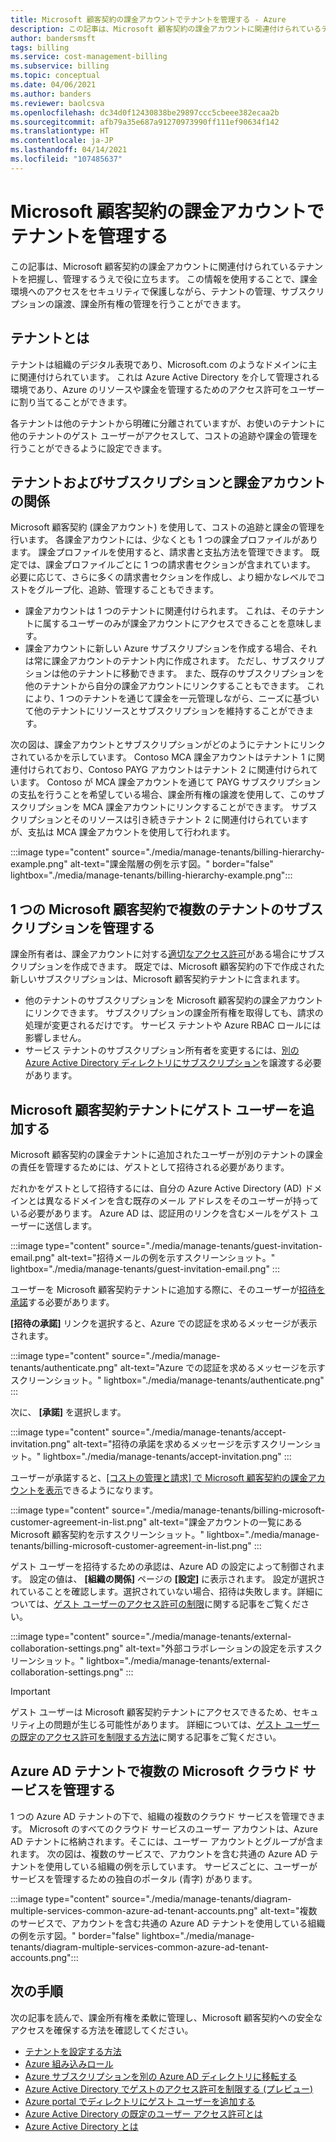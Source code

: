 ```yaml
---
title: Microsoft 顧客契約の課金アカウントでテナントを管理する - Azure
description: この記事は、Microsoft 顧客契約の課金アカウントに関連付けられているテナントを把握し、管理するうえで役に立ちます。
author: bandersmsft
tags: billing
ms.service: cost-management-billing
ms.subservice: billing
ms.topic: conceptual
ms.date: 04/06/2021
ms.author: banders
ms.reviewer: baolcsva
ms.openlocfilehash: dc34d0f12430838be29897ccc5cbeee382ecaa2b
ms.sourcegitcommit: afb79a35e687a91270973990ff111ef90634f142
ms.translationtype: HT
ms.contentlocale: ja-JP
ms.lasthandoff: 04/14/2021
ms.locfileid: "107485637"
---
```

# <a name="manage-tenants-in-your-microsoft-customer-agreement-billing-account"></a>Microsoft 顧客契約の課金アカウントでテナントを管理する

この記事は、Microsoft 顧客契約の課金アカウントに関連付けられているテナントを把握し、管理するうえで役に立ちます。 この情報を使用することで、課金環境へのアクセスをセキュリティで保護しながら、テナントの管理、サブスクリプションの譲渡、課金所有権の管理を行うことができます。

## <a name="whats-a-tenant"></a>テナントとは

テナントは組織のデジタル表現であり、Microsoft.com のようなドメインに主に関連付けられています。 これは Azure Active Directory を介して管理される環境であり、Azure のリソースや課金を管理するためのアクセス許可をユーザーに割り当てることができます。

各テナントは他のテナントから明確に分離されていますが、お使いのテナントに他のテナントのゲスト ユーザーがアクセスして、コストの追跡や課金の管理を行うことができるように設定できます。

## <a name="how-tenants-and-subscriptions-relate-to-billing-account"></a>テナントおよびサブスクリプションと課金アカウントの関係

Microsoft 顧客契約 (課金アカウント) を使用して、コストの追跡と課金の管理を行います。 各課金アカウントには、少なくとも 1 つの課金プロファイルがあります。 課金プロファイルを使用すると、請求書と支払方法を管理できます。 既定では、課金プロファイルごとに 1 つの請求書セクションが含まれています。 必要に応じて、さらに多くの請求書セクションを作成し、より細かなレベルでコストをグループ化、追跡、管理することもできます。

- 課金アカウントは 1 つのテナントに関連付けられます。 これは、そのテナントに属するユーザーのみが課金アカウントにアクセスできることを意味します。
- 課金アカウントに新しい Azure サブスクリプションを作成する場合、それは常に課金アカウントのテナント内に作成されます。 ただし、サブスクリプションは他のテナントに移動できます。 また、既存のサブスクリプションを他のテナントから自分の課金アカウントにリンクすることもできます。 これにより、1 つのテナントを通じて課金を一元管理しながら、ニーズに基づいて他のテナントにリソースとサブスクリプションを維持することができます。

次の図は、課金アカウントとサブスクリプションがどのようにテナントにリンクされているかを示しています。 Contoso MCA 課金アカウントはテナント 1 に関連付けられており、Contoso PAYG アカウントはテナント 2 に関連付けられています。 Contoso が MCA 課金アカウントを通じて PAYG サブスクリプションの支払を行うことを希望している場合、課金所有権の譲渡を使用して、このサブスクリプションを MCA 課金アカウントにリンクすることができます。 サブスクリプションとそのリソースは引き続きテナント 2 に関連付けられていますが、支払は MCA 課金アカウントを使用して行われます。

:::image type="content" source="./media/manage-tenants/billing-hierarchy-example.png" alt-text="課金階層の例を示す図。" border="false" lightbox="./media/manage-tenants/billing-hierarchy-example.png":::

## <a name="manage-subscriptions-under-multiple-tenants-in-a-single-microsoft-customer-agreement"></a>1 つの Microsoft 顧客契約で複数のテナントのサブスクリプションを管理する

課金所有者は、課金アカウントに対する[適切なアクセス許可](../manage/understand-mca-roles.md#subscription-billing-roles-and-tasks)がある場合にサブスクリプションを作成できます。 既定では、Microsoft 顧客契約の下で作成された新しいサブスクリプションは、Microsoft 顧客契約テナントに含まれます。

- 他のテナントのサブスクリプションを Microsoft 顧客契約の課金アカウントにリンクできます。 サブスクリプションの課金所有権を取得しても、請求の処理が変更されるだけです。 サービス テナントや Azure RBAC ロールには影響しません。
- サービス テナントのサブスクリプション所有者を変更するには、[別の Azure Active Directory ディレクトリにサブスクリプション](../../role-based-access-control/transfer-subscription.md)を譲渡する必要があります。

## <a name="add-guest-users-to-your-microsoft-customer-agreement-tenant"></a>Microsoft 顧客契約テナントにゲスト ユーザーを追加する

Microsoft 顧客契約の課金テナントに追加されたユーザーが別のテナントの課金の責任を管理するためには、ゲストとして招待される必要があります。

だれかをゲストとして招待するには、自分の Azure Active Directory (AD) ドメインとは異なるドメインを含む既存のメール アドレスをそのユーザーが持っている必要があります。 Azure AD は、認証用のリンクを含むメールをゲスト ユーザーに送信します。

:::image type="content" source="./media/manage-tenants/guest-invitation-email.png" alt-text="招待メールの例を示すスクリーンショット。" lightbox="./media/manage-tenants/guest-invitation-email.png" :::

ユーザーを Microsoft 顧客契約テナントに追加する際に、そのユーザーが[招待を承諾](../../active-directory/external-identities/b2b-quickstart-add-guest-users-portal.md#accept-the-invitation)する必要があります。

**[招待の承諾]** リンクを選択すると、Azure での認証を求めるメッセージが表示されます。

:::image type="content" source="./media/manage-tenants/authenticate.png" alt-text="Azure での認証を求めるメッセージを示すスクリーンショット。" lightbox="./media/manage-tenants/authenticate.png" :::

次に、 **[承諾]** を選択します。

:::image type="content" source="./media/manage-tenants/accept-invitation.png" alt-text="招待の承諾を求めるメッセージを示すスクリーンショット。" lightbox="./media/manage-tenants/accept-invitation.png" :::

ユーザーが承諾すると、[[コストの管理と請求] で Microsoft 顧客契約の課金アカウントを表示](../understand/mca-overview.md#check-access-to-a-microsoft-customer-agreement)できるようになります。

:::image type="content" source="./media/manage-tenants/billing-microsoft-customer-agreement-in-list.png" alt-text="課金アカウントの一覧にある Microsoft 顧客契約を示すスクリーンショット。" lightbox="./media/manage-tenants/billing-microsoft-customer-agreement-in-list.png" :::

ゲスト ユーザーを招待するための承認は、Azure AD の設定によって制御されます。 設定の値は、 **[組織の関係]** ページの **[設定]** に表示されます。 設定が選択されていることを確認します。選択されていない場合、招待は失敗します。詳細については、[ゲスト ユーザーのアクセス許可の制限](../../active-directory/enterprise-users/users-restrict-guest-permissions.md)に関する記事をご覧ください。

:::image type="content" source="./media/manage-tenants/external-collaboration-settings.png" alt-text="外部コラボレーションの設定を示すスクリーンショット。" lightbox="./media/manage-tenants/external-collaboration-settings.png" :::

> [!IMPORTANT]
> ゲスト ユーザーは Microsoft 顧客契約テナントにアクセスできるため、セキュリティ上の問題が生じる可能性があります。 詳細については、[ゲスト ユーザーの既定のアクセス許可を制限する方法](../../active-directory/fundamentals/users-default-permissions.md#restrict-member-users-default-permissions)に関する記事をご覧ください。

## <a name="manage-multiple-microsoft-cloud-services-under-an-azure-ad-tenant"></a>Azure AD テナントで複数の Microsoft クラウド サービスを管理する

1 つの Azure AD テナントの下で、組織の複数のクラウド サービスを管理できます。 Microsoft のすべてのクラウド サービスのユーザー アカウントは、Azure AD テナントに格納されます。そこには、ユーザー アカウントとグループが含まれます。 次の図は、複数のサービスで、アカウントを含む共通の Azure AD テナントを使用している組織の例を示しています。 サービスごとに、ユーザーがサービスを管理するための独自のポータル (青字) があります。

:::image type="content" source="./media/manage-tenants/diagram-multiple-services-common-azure-ad-tenant-accounts.png" alt-text="複数のサービスで、アカウントを含む共通の Azure AD テナントを使用している組織の例を示す図。" border="false" lightbox="./media/manage-tenants/diagram-multiple-services-common-azure-ad-tenant-accounts.png":::

## <a name="next-steps"></a>次の手順

次の記事を読んで、課金所有権を柔軟に管理し、Microsoft 顧客契約への安全なアクセスを確保する方法を確認してください。

- [テナントを設定する方法](../../active-directory/develop/quickstart-create-new-tenant.md)
- [Azure 組み込みロール](../../role-based-access-control/built-in-roles.md)
- [Azure サブスクリプションを別の Azure AD ディレクトリに移転する](../../role-based-access-control/transfer-subscription.md)
- [Azure Active Directory でゲストのアクセス許可を制限する (プレビュー)](../../active-directory/enterprise-users/users-restrict-guest-permissions.md)
- [Azure portal でディレクトリにゲスト ユーザーを追加する](../../active-directory/external-identities/b2b-quickstart-add-guest-users-portal.md#accept-the-invitation)
- [Azure Active Directory の既定のユーザー アクセス許可とは](../../active-directory/external-identities/b2b-quickstart-add-guest-users-portal.md#accept-the-invitation)
- [Azure Active Directory とは](../../active-directory/fundamentals/active-directory-whatis.md)
